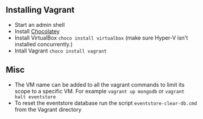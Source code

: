 ## Installing Vagrant

- Start an admin shell
- Install [Chocolatey](https://chocolatey.org/)
- Install VirtualBox `choco install virtualbox` (make sure Hyper-V isn't installed concurrently.)
- Intall Vagrant `choco install vagrant`

## Misc

- The VM name can be added to all the vagrant commands to limit its scope to a specific VM. For example `vagrant up mongodb` or `vagrant halt eventstore`
- To reset the eventstore database run the script `eventstore-clear-db.cmd` from the Vagrant directory 